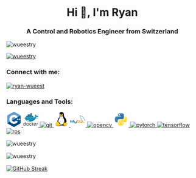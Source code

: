 <h1 align="center">Hi 👋, I'm Ryan</h1>
<h3 align="center">A Control and Robotics Engineer from Switzerland</h3>

<p align="left"> <img src="https://komarev.com/ghpvc/?username=wueestry&label=Profile%20views&color=0e75b6&style=flat" alt="wueestry" /> </p>

<p align="left"> <a href="https://github.com/ryo-ma/github-profile-trophy"><img src="https://github-profile-trophy.vercel.app/?username=wueestry&theme=onedark" alt="wueestry" /></a> </p>

<h3 align="left">Connect with me:</h3>
<p align="left">
<a href="https://linkedin.com/in/ryan-wueest" target="blank"><img align="center" src="https://raw.githubusercontent.com/rahuldkjain/github-profile-readme-generator/master/src/images/icons/Social/linked-in-alt.svg" alt="ryan-wueest" height="30" width="40" /></a>
</p>

<h3 align="left">Languages and Tools:</h3>
<p align="left"> <a href="https://www.w3schools.com/cpp/" target="_blank" rel="noreferrer"> <img src="https://raw.githubusercontent.com/devicons/devicon/master/icons/cplusplus/cplusplus-original.svg" alt="cplusplus" width="40" height="40"/> </a>
<a href="https://www.docker.com/" target="_blank" rel="noreferrer"> <img src="https://raw.githubusercontent.com/devicons/devicon/master/icons/docker/docker-original-wordmark.svg" alt="docker" width="40" height="40"/> </a> 
<a href="https://git-scm.com/" target="_blank" rel="noreferrer"> <img src="https://www.vectorlogo.zone/logos/git-scm/git-scm-icon.svg" alt="git" width="40" height="40"/> </a> 
<a href="https://www.linux.org/" target="_blank" rel="noreferrer"> <img src="https://raw.githubusercontent.com/devicons/devicon/master/icons/linux/linux-original.svg" alt="linux" width="40" height="40"/> </a> 
<a href="https://www.mysql.com/" target="_blank" rel="noreferrer"> <img src="https://raw.githubusercontent.com/devicons/devicon/master/icons/mysql/mysql-original-wordmark.svg" alt="mysql" width="40" height="40"/> </a> 
<a href="https://opencv.org/" target="_blank" rel="noreferrer"> <img src="https://www.vectorlogo.zone/logos/opencv/opencv-icon.svg" alt="opencv" width="40" height="40"/> </a>
<a href="https://www.python.org" target="_blank" rel="noreferrer"> <img src="https://raw.githubusercontent.com/devicons/devicon/master/icons/python/python-original.svg" alt="python" width="40" height="40"/> </a>
<a href="https://pytorch.org/" target="_blank" rel="noreferrer"> <img src="https://www.vectorlogo.zone/logos/pytorch/pytorch-icon.svg" alt="pytorch" width="40" height="40"/> </a> 
<a href="https://www.tensorflow.org" target="_blank" rel="noreferrer"> <img src="https://www.vectorlogo.zone/logos/tensorflow/tensorflow-icon.svg" alt="tensorflow" width="40" height="40"/> </a>
<a href="https://www.ros.org" target="_blank" rel="noreferrer"> <img src="https://www.vectorlogo.zone/logos/ros/ros-icon.svg" alt="ros" width="40" height="40"/> </a> </p>

<p><img align="center" src="https://github-readme-stats.vercel.app/api/top-langs?username=wueestry&theme=onedark&show_icons=true&locale=en&layout=compact" alt="wueestry" /></p>

<p><img align="center" src="https://github-readme-stats.vercel.app/api?username=wueestry&show_icons=true&locale=en&theme=onedark" alt="wueestry" /></p>

<p><a href="https://git.io/streak-stats"><img align="center" src="https://streak-stats.demolab.com?user=wueestry&theme=onedark&date_format=j%20M%5B%20Y%5D&exclude_days=Sun%2CSat" alt="GitHub Streak" /></a></p>
